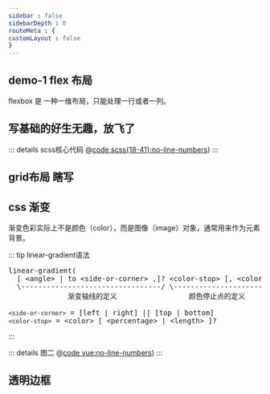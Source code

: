 ```yaml
---
sidebar : false
sidebarDepth : 0
routeMeta : { 
customLayout : false
}
---
```


## demo-1 flex 布局

flexbox 是 一种一维布局，只能处理一行或者一列。

<ClientOnly>
<css-demo cssPractice="demo1-1"></css-demo>
</ClientOnly>

## 写基础的好生无趣，放飞了

::: details scss核心代码
@[code scss{18-41}:no-line-numbers](../../.vuepress/components/template/cssDemos/Demo2_1.vue))
:::

<ClientOnly>
<css-demo cssPractice="demo2-1"></css-demo>
</ClientOnly>

## grid布局 瞎写
<ClientOnly>
<css-demo cssPractice="demo2-2"></css-demo>
</ClientOnly>


## css 渐变
渐变色彩实际上不是颜色（color），而是图像（image）对象，通常用来作为元素背景。


<ClientOnly>
<css-demo cssPractice="demo3-1"></css-demo>
</ClientOnly>


::: tip linear-gradient语法
<pre>linear-gradient( 
  [ &lt;angle&gt; | to &lt;side-or-corner&gt; ,]? &lt;color-stop&gt; [, &lt;color-stop&gt;]+ )
  \---------------------------------/ \----------------------------/
              渐变轴线的定义                 颜色停止点的定义  

<code>&lt;side-or-corner&gt;</code> = [left | right] || [top | bottom]
<code>&lt;color-stop&gt;</code> = &lt;color&gt; [ &lt;percentage&gt; | &lt;length&gt; ]?
</pre>
:::

::: details 图二
@[code vue:no-line-numbers](../../.vuepress/components/template/cssDemos/Demo3_1.vue))
:::


## 透明边框
<ClientOnly>
<css-demo cssPractice="demo3-2"></css-demo>
</ClientOnly>
